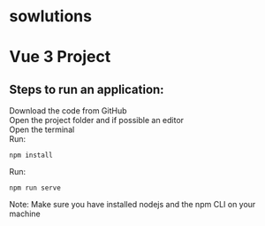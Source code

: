 # sowlutions

# Vue 3 Project 
## Steps to run an application:

Download the code from GitHub
<br>
Open the project folder and if possible an editor
<br>
Open the terminal
<br>
Run: 
```
npm install
```
Run:
```
npm run serve
```

Note: Make sure you have installed nodejs and the npm CLI on your machine
